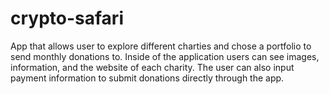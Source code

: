 # crypto-safari

App that allows user to explore different charties and chose a portfolio to send monthly donations to. Inside of the application users can see images, information, and the website of each charity. The user can also input payment information to submit donations directly through the app.
